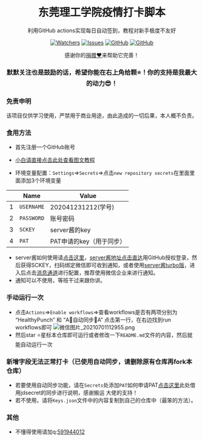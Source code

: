 
<p align="center">
 <h1 align="center">东莞理工学院疫情打卡脚本</h1>
 <p align="center">利用GitHub actions实现每日自动签到，教程对新手极度不友好</p>
</p>
  <p align="center">
  <a href="https://github.com/mimiranda0111/covid19-2021/watchers"><img alt="Watchers" src="https://badgen.net/github/watchers/mimiranda0111/covid19-2021?color=0088ff&style=for-the-badge" /></a>
 <a href="https://github.com/mimiranda0111/covid19-2021/issues"><img alt="Issues" src="https://img.shields.io/github/issues/mimiranda0111/covid19-2021?color=0088ff&style=for-the-badge" /></a>
    <a href="https://github.com/mimiranda0111/covid19-2021/stargazers"><img alt="GitHub" src="https://img.shields.io/github/stars/mimiranda0111/covid19-2021.svg?label=Stars&style=for-the-badge"></a>
    <a href="https://github.com/mimiranda0111/covid19-2021/network/members"><img alt="GitHub" src="https://img.shields.io/github/forks/mimiranda0111/covid19-2021.svg?label=Fork&style=for-the-badge"></a>
 <br />
  </p>
<p align="center">感谢你的<a href="">捐赠❤</a>来帮助它完善！
<br />
<h3 align="center">默默关注也是鼓励的话，希望你能在右上角给颗⭐！你的支持是我最大的动力😎！</h3>


### 免责申明
    
该项目仅供学习使用，严禁用于商业用途，由此造成的一切后果，本人概不负责。

### 食用方法
- 首先注册一个GitHub账号

- [小白请直接点击此处查看图文教程](https://share.weiyun.com/C8Av7vpu)

- 环境变量配置：`Settings`=>`Secrets`=>点击`new repository secrets`在里面里面添加3个环境变量

 |   | Name | Value |
 | - | - | - |
 |1| `USERNAME` | 202041231212(学号)|
 |2| `PASSWORD` | 账号密码 |
 |3| `SCKEY` | server酱的key |
 |4| `PAT` | PAT申请的key（用于同步） |


- server酱如何使用请[点击这里](https://zhuanlan.zhihu.com/p/108201220?from_voters_page=true)，[server酱地址点击直达](http://sc.ftqq.com/3.version)用GitHub授权登录，然后获得SCKEY，扫码绑定微信即可收到通知，或者使用[server酱turbo版](https://sct.ftqq.com/)，进入后点击[消息通道](https://sct.ftqq.com/forward)进行配置，推荐使用微信企业来进行通知。
- 通知可以不使用，等班干过来跟你讲。

### 手动运行一次

- 点击`Actions`=>`Enable workflows`=>查看workflows是否有两项分别为 “HealthyPunch” 和 “A🔄自动同步🔄A” 点击第一行，在右边找到run workflows即可
![微信图片_20210701112955.png](https://i.loli.net/2021/07/05/HVXImoLlkNyu6Mr.png)
- 然后star ⭐星标本仓库即可运行或者修改一下`README.md`文件的内容，然后就能自动运行一次

### 新增字段无法正常打卡（已使用自动同步，请删除原有仓库再fork本仓库）
- 若要使用自动同步功能，请在`Secrets`处添加`PAT`如何申请PAT[点击这里](https://gitee.com/miranda0111/JDscret/blob/main/backup/reposync.md)此处借用jdsecret的同步进行说明，感谢搬运 大佬的支持！
- 若不使用，请将`Keys.json`文件中的内容复制到自己的仓库中（最笨的方法）。

### 其他

- 不懂得使用请加q:[591944012](https://im.qq.com/index)


